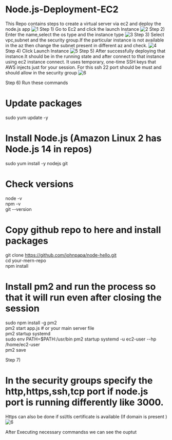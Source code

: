 # Node.js-Deployment-EC2
This Repo contains steps to create a virtual server via ec2 and deploy the node.js app
![1](https://github.com/user-attachments/assets/a00cf2e0-e5ee-43fa-8865-fe80b30c8b44)
Step 1) Go to Ec2 and click the launch Instance
![2](https://github.com/user-attachments/assets/50de61b8-ca0f-45d4-be60-58d76b225ab2)
Step 2) Enter the name,select the os type and the instance type
![3](https://github.com/user-attachments/assets/141dbcc7-29b8-40c0-a84b-3f8e67d68031)
Step 3) Select vpc,subnet and the security group.If the particular instance is not available in the az then change the subnet present in different az and check. 
![4](https://github.com/user-attachments/assets/07ac5d9d-adf7-41e2-9223-48a361eea520)
Step 4) Click Launch Instance
![5](https://github.com/user-attachments/assets/02155979-018e-485f-baa9-e0fd40fa3ecf)
Step 5) After successfully deploying that instance.It should be in the running state and after connect to that instance using ec2 instance connect.
It uses temporary, one-time SSH keys that AWS injects just for your session.
For this ssh 22 port should be must and should allow in the security group
![6](https://github.com/user-attachments/assets/f8bcf6f1-6b03-40a8-a83e-9ccdaf2cddd9)

Step 6)
Run these commands
# Update packages
sudo yum update -y <br>

# Install Node.js (Amazon Linux 2 has Node.js 14 in repos)
sudo yum install -y nodejs git
<br>
# Check versions
node -v <br>
npm -v <br>
git --version <br>

# Copy github repo to here and install packages 
git clone https://github.com/johnpapa/node-hello.git <br>
cd your-mern-repo <br>
npm install <br>


# Install pm2 and run the process so that it will run even after closing the session
sudo npm install -g pm2 <br>
pm2 start app.js  # or your main server file <br>
pm2 startup systemd <br>
sudo env PATH=$PATH:/usr/bin pm2 startup systemd -u ec2-user --hp /home/ec2-user <br>
pm2 save <br>

Step 7)
# In the security groups specify the http,https,ssh,tcp port if node.js port is running differently like 3000.
Https can also be done if ssl/tls certificate is available (If domain is present )
![6](https://github.com/user-attachments/assets/f9f11987-29a6-4ab4-9fd2-0f72f6fb2969)

After Executing necessary commandss we can see the ouptut <br>


